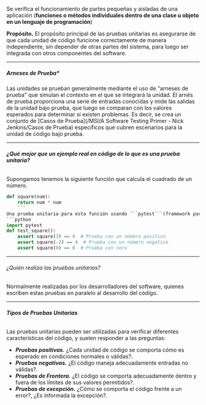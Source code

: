 Se verifica el funcionamiento de partes pequeñas y aisladas de una aplicación (**funciones o métodos individuales dentro de una clase u objeto en un lenguaje de programación**)

**Propósito.** El propósito principal de las pruebas unitarias es asegurarse de que cada unidad de código funcione correctamente de manera independiente, sin depender de otras partes del sistema, para luego ser integrada con otros componentes del software.
****
##### **Arneses de Prueba***
Las unidades se prueban generalmente mediante el uso de "arneses de prueba" que simulan el contexto en el que se integrará la unidad. 
El arnés de prueba proporciona una serie de entradas conocidas y mide las salidas de la unidad bajo prueba, que luego se comparan con los valores esperados para determinar si existen problemas. 
Es decir, se crea un conjunto de [Casos de Prueba](/MSI/A Software Testing Primer - Nick Jenkins/Casos de Prueba) específicos que cubren escenarios para la unidad de código bajo prueba.
****
###### **¿Qué mejor que un ejemplo real en código de lo que es una prueba unitaria?**
Supongamos tenemos la siguiente función que calcula el cuadrado de un número.
```python
def square(num):
    return num * num
    ```
Una prueba unitaria para esta función usando ```pytest```(framework para testing) podría ser:
```python
import pytest
def test_square():
    assert square(3) == 9  # Prueba con un número positivo
    assert square(-2) == 4  # Prueba con un número negativo
    assert square(0) == 0  # Prueba con cero
```
****
###### ¿Quién realiza las pruebas unitarias?
Normalmente realizadas por los desarrolladores del software, quienes escriben estas pruebas en paralelo al desarrollo del código.
****
###### **Tipos de Pruebas Unitarias**
Las pruebas unitarias pueden ser utilizadas para verificar diferentes características del código, y suelen responder a las preguntas:

- ***Pruebas positivas.*** ¿Cada unidad de código se comporta cómo es esperado en condiciones normales o válidas?.
- ***Pruebas negativas.*** ¿El código maneja adecuadamente entradas no válidas?.
- ***Pruebas de Frontera.*** ¿El código se comporta adecuadamente dentro y fuera de los límites de sus valores permitidos?.
- ***Pruebas de excepción.*** ¿Cómo se comporta el código frente a un error?, ¿Es informada la excepción?.
